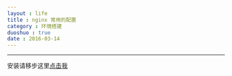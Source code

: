 ```yaml
---
layout : life
title : nginx 常用的配置
category : 环境搭建
duoshuo : true
date : 2016-03-14
---
```



******

安装请移步这里[点击我](http://daodaoliang.github.io/blog/2015/05/12/CentOS6.5%E9%80%9A%E8%BF%87%E6%BA%90%E7%A0%81%E5%AE%89%E8%A3%85nginx.html)

<!-- more -->


